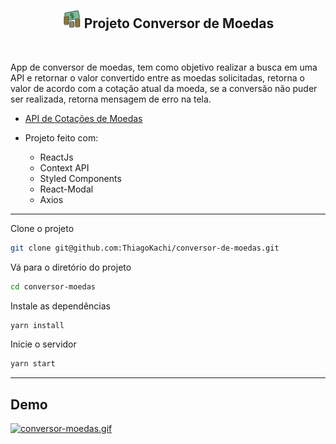 <h2 align="center">
  <img width="30px" src="./src/assets/cash.png" alt="" />
  Projeto Conversor de Moedas
</h2>
</br>
<p align="left">App de conversor de moedas, tem como objetivo realizar a busca em uma API e retornar o valor convertido entre as moedas solicitadas, retorna o valor de acordo com a cotação atual da moeda, se a conversão não puder ser realizada, retorna mensagem de erro na tela.</p>

- <a href="https://docs.awesomeapi.com.br/api-de-moedas">API de Cotações de Moedas</a>

- Projeto feito com:
  - ReactJs
  - Context API
  - Styled Components
  - React-Modal
  - Axios

___

Clone o projeto

```bash
git clone git@github.com:ThiagoKachi/conversor-de-moedas.git
```

Vá para o diretório do projeto

```bash
cd conversor-moedas
```

Instale as dependências

```bash
yarn install
```

Inicie o servidor

```bash
yarn start
```

___
## Demo

[![conversor-moedas.gif](https://i.postimg.cc/DwKhjV3H/conversor-moedas.gif)](https://postimg.cc/SJVHRvsf)

